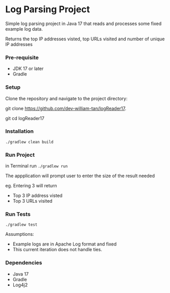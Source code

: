 # Log Parsing Project 

Simple log parsing project in Java 17 
that reads and processes some fixed example log data. 

Returns the top IP addresses visted, top URLs visited and number of unique IP addresses

### Pre-requisite
* JDK 17 or later 
* Gradle

### Setup
Clone the repository and navigate to the project directory: 

git clone https://github.com/dev-william-tan/logReader17. 

git cd logReader17

### Installation
`./gradlew clean build`

### Run Project
in Terminal run
`./gradlew run`

The appplication will prompt user to enter the size of the result needed

eg. Entering 3 will return 

* Top 3 IP address visted 
* Top 3 URLs visited 

### Run Tests
`./gradlew test`

Assumptions:
* Example logs are in Apache Log format and fixed
* This current iteration does not handle ties.

### Dependencies
* Java 17 
* Gradle 
* Log4j2 